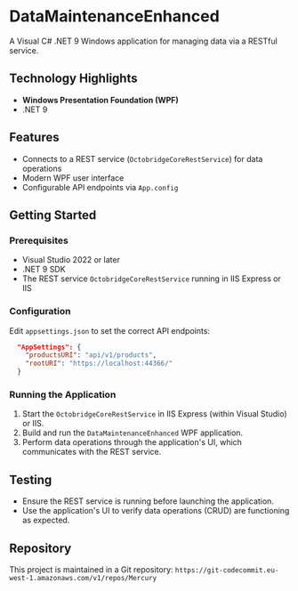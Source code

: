 # DataMaintenanceEnhanced

A Visual C# .NET 9 Windows application for managing data via a RESTful service.

## Technology Highlights

- **Windows Presentation Foundation (WPF)**
- .NET 9

## Features

- Connects to a REST service (`OctobridgeCoreRestService`) for data operations
- Modern WPF user interface
- Configurable API endpoints via `App.config`

## Getting Started

### Prerequisites

- Visual Studio 2022 or later
- .NET 9 SDK
- The REST service `OctobridgeCoreRestService` running in IIS Express or IIS

### Configuration

Edit `appsettings.json` to set the correct API endpoints:

```json
  "AppSettings": {
    "productsURI": "api/v1/products",
    "rootURI": "https://localhost:44366/"
  }
```

### Running the Application

1. Start the `OctobridgeCoreRestService` in IIS Express (within Visual Studio) or IIS.
2. Build and run the `DataMaintenanceEnhanced` WPF application.
3. Perform data operations through the application's UI, which communicates with the REST service.

## Testing

- Ensure the REST service is running before launching the application.
- Use the application's UI to verify data operations (CRUD) are functioning as expected.

## Repository

This project is maintained in a Git repository: `https://git-codecommit.eu-west-1.amazonaws.com/v1/repos/Mercury`


